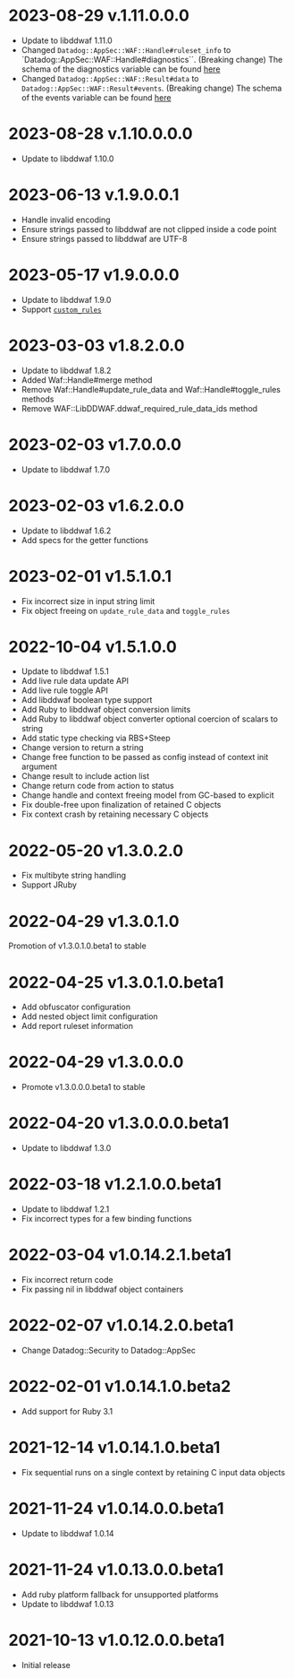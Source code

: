 # 2023-08-29 v.1.11.0.0.0

- Update to libddwaf 1.11.0
- Changed `Datadog::AppSec::WAF::Handle#ruleset_info` to `Datadog::AppSec::WAF::Handle#diagnostics``. (Breaking change)
  The schema of the diagnostics variable can be found [here](https://github.com/DataDog/libddwaf/blob/master/schema/diagnostics.json)
- Changed `Datadog::AppSec::WAF::Result#data` to `Datadog::AppSec::WAF::Result#events`. (Breaking change)
  The schema of the events variable can be found [here](https://github.com/DataDog/libddwaf/blob/master/schema/events.json)


# 2023-08-28 v.1.10.0.0.0

- Update to libddwaf 1.10.0

# 2023-06-13 v.1.9.0.0.1

- Handle invalid encoding
- Ensure strings passed to libddwaf are not clipped inside a code point
- Ensure strings passed to libddwaf are UTF-8

# 2023-05-17 v1.9.0.0.0

- Update to libddwaf 1.9.0
- Support [`custom_rules`](https://github.com/DataDog/libddwaf/pull/154)

# 2023-03-03 v1.8.2.0.0

- Update to libddwaf 1.8.2
- Added Waf::Handle#merge method
- Remove Waf::Handle#update_rule_data and Waf::Handle#toggle_rules methods
- Remove WAF::LibDDWAF.ddwaf_required_rule_data_ids method

# 2023-02-03 v1.7.0.0.0

- Update to libddwaf 1.7.0

# 2023-02-03 v1.6.2.0.0

- Update to libddwaf 1.6.2
- Add specs for the getter functions

# 2023-02-01 v1.5.1.0.1

- Fix incorrect size in input string limit
- Fix object freeing on `update_rule_data` and `toggle_rules`

# 2022-10-04 v1.5.1.0.0

- Update to libddwaf 1.5.1
- Add live rule data update API
- Add live rule toggle API
- Add libddwaf boolean type support
- Add Ruby to libddwaf object conversion limits
- Add Ruby to libddwaf object converter optional coercion of scalars to string
- Add static type checking via RBS+Steep
- Change version to return a string
- Change free function to be passed as config instead of context init argument
- Change result to include action list
- Change return code from action to status
- Change handle and context freeing model from GC-based to explicit
- Fix double-free upon finalization of retained C objects
- Fix context crash by retaining necessary C objects

# 2022-05-20 v1.3.0.2.0

- Fix multibyte string handling
- Support JRuby

# 2022-04-29 v1.3.0.1.0

Promotion of v1.3.0.1.0.beta1 to stable

# 2022-04-25 v1.3.0.1.0.beta1

- Add obfuscator configuration
- Add nested object limit configuration
- Add report ruleset information

# 2022-04-29 v1.3.0.0.0

- Promote v1.3.0.0.0.beta1 to stable

# 2022-04-20 v1.3.0.0.0.beta1

- Update to libddwaf 1.3.0

# 2022-03-18 v1.2.1.0.0.beta1

- Update to libddwaf 1.2.1
- Fix incorrect types for a few binding functions

# 2022-03-04 v1.0.14.2.1.beta1

- Fix incorrect return code
- Fix passing nil in libddwaf object containers

# 2022-02-07 v1.0.14.2.0.beta1

- Change Datadog::Security to Datadog::AppSec

# 2022-02-01 v1.0.14.1.0.beta2

- Add support for Ruby 3.1

# 2021-12-14 v1.0.14.1.0.beta1

- Fix sequential runs on a single context by retaining C input data objects

# 2021-11-24 v1.0.14.0.0.beta1

- Update to libddwaf 1.0.14

# 2021-11-24 v1.0.13.0.0.beta1

- Add ruby platform fallback for unsupported platforms
- Update to libddwaf 1.0.13

# 2021-10-13 v1.0.12.0.0.beta1

- Initial release
